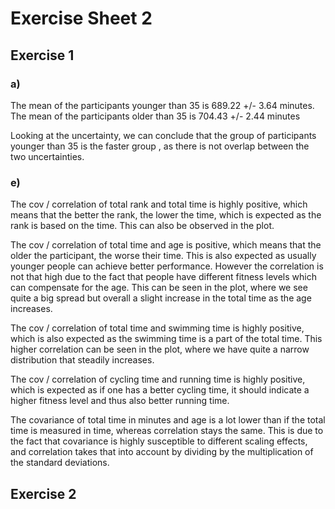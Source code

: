 # Exercise Sheet 2

## Exercise 1

### a)

The mean of the participants younger than 35 is 689.22 +/- 3.64 minutes.
The mean of the participants older than 35 is 704.43 +/- 2.44 minutes

Looking at the uncertainty, we can conclude that the group of participants younger than 35 is the faster group ,
as there is not overlap between the two uncertainties.

### e)

The cov / correlation of total rank and total time is highly positive, which means that the better the rank, the lower the time, which is expected as the rank is based on the time. This can also be observed in the plot.

The cov / correlation of total time and age is positive, which means that the older the participant, the worse their time. This is also expected as usually younger people can achieve better performance. However the correlation is not that high due to the fact that people have different fitness levels which can compensate for the age. This can be seen in the plot, where we see quite a big spread but overall a slight increase in the total time as the age increases.

The cov / correlation of total time and swimming time is highly positive, which is also expected as the swimming time is a part of the total time. This higher correlation can be seen in the plot, where we have quite a narrow distribution that steadily increases.

The cov / correlation of cycling time and running time is highly positive, which is expected as if one has a better cycling time, it should indicate a higher fitness level and thus also better running time.

The covariance of total time in minutes and age is a lot lower than if the total time is measured in time, whereas correlation stays the same. This is due to the fact that covariance is highly susceptible to different scaling effects, and correlation takes that into account by dividing by the multiplication of the standard deviations.

## Exercise 2

